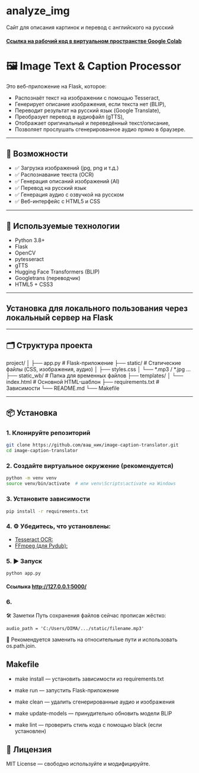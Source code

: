 # analyze_img
Сайт для описания картинок и перевод с английского на русский
<h4> <a href = "https://colab.research.google.com/drive/1-yfbHVXyNJFTGpTZMCR2qUDwagYG7Yyj?usp=sharing"> Ссылка на рабочий код в виртуальном пространстве Google Colab </a></h4>

# 🖼️ Image Text & Caption Processor

Это веб-приложение на Flask, которое:

- Распознаёт текст на изображении с помощью Tesseract,
- Генерирует описание изображения, если текста нет (BLIP),
- Переводит результат на русский язык (Google Translate),
- Преобразует перевод в аудиофайл (gTTS),
- Отображает оригинальный и переведённый текст/описание,
- Позволяет прослушать сгенерированное аудио прямо в браузере.

---

## 🚀 Возможности

- ✅ Загрузка изображений (jpg, png и т.д.)
- ✅ Распознавание текста (OCR)
- ✅ Генерация описаний изображений (AI)
- ✅ Перевод на русский язык
- ✅ Генерация аудио с озвучкой на русском
- ✅ Веб-интерфейс с HTML5 и CSS

---

## 🧠 Используемые технологии

- Python 3.8+
- Flask
- OpenCV
- pytesseract
- gTTS
- Hugging Face Transformers (BLIP)
- Googletrans (переводчик)
- HTML5 + CSS3

---
## Установка для локального пользования через локальный сервер на Flask
---
## 🗂️ Структура проекта
project/
│
├── app.py                 # Flask-приложение
├── static/                # Статические файлы (CSS, изображения, аудио)
│   ├── styles.css
│   └── *.mp3 / *.jpg ...
├── static_wb/             # Папка для временных файлов
├── templates/
│   └── index.html         # Основной HTML-шаблон
├── requirements.txt       # Зависимости
└── README.md
└── Makefile


---

## 📦 Установка

### 1. Клонируйте репозиторий
```bash
git clone https://github.com/ваш_ник/image-caption-translator.git
cd image-caption-translator
```
### 2. Создайте виртуальное окружение (рекомендуется)
```bash
python -m venv venv
source venv/bin/activate  # или venv\Scripts\activate на Windows
```
### 3. Установите зависимости
```bash
pip install -r requirements.txt
```
### 4. ⚙️ Убедитесь, что установлены:
- <a href = "https://github.com/tesseract-ocr/tesseract">Tesseract OCR:</a>
- <a href = "https://ffmpeg.org/download.html">FFmpeg (для Pydub):  </a>
### 5. ▶️ Запуск
```bash
python app.py
```
#### Ссылыка <a href = "http://127.0.0.1:5000/">http://127.0.0.1:5000/
</a>

### 6.
🛠️ Заметки
Путь сохранения файлов сейчас прописан жёстко:
```python3
audio_path = 'C:/Users/DIMA/.../static/filename.mp3'
```
🔧 Рекомендуется заменить на относительные пути и использовать os.path.join.

## Makefile

- make install — установить зависимости из requirements.txt

- make run — запустить Flask-приложение

- make clean — удалить сгенерированные аудио и изображения

- make update-models — принудительно обновить модели BLIP

- make lint — проверить стиль кода с помощью black (если установлен)
  
## 📜 Лицензия

MIT License — свободно используйте и модифицируйте.






